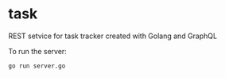 # task
REST setvice for task tracker created with Golang and GraphQL

To run the server:

```
go run server.go
```

